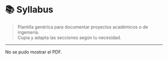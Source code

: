 # 📚 Syllabus

> Plantilla genérica para documentar proyectos académicos o de ingeniería.  
> Copia y adapta las secciones según tu necesidad.

---

<object data="../recursos/archivos/Calendario.pdf" type="application/pdf" width="100%" height="600">
  <p>No se pudo mostrar el PDF.
</object>